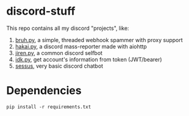 # discord-stuff
This repo contains all my discord "projects", like:

1) [bruh.py](https://github.com/komodoooo/discord-stuff/blob/main/src/bruh.py), a simple, threaded webhook spammer with proxy support
2) [hakai.py](https://github.com/komodoooo/discord-stuff/blob/main/src/hakai.py), a discord mass-reporter made with aiohttp
3) [jiren.py](https://github.com/komodoooo/discord-stuff/blob/main/src/jiren.py), a common discord selfbot
4) [idk.py](https://github.com/komodoooo/discord-stuff/blob/main/src/idk.py), get account's information from token (JWT/bearer)
5) [sessus](https://replit.com/@Ciencias/Sessus#main.py), very basic discord chatbot
# Dependencies
`pip install -r requirements.txt`
